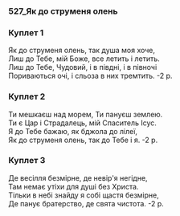 ### 527_Як до струменя олень
### Куплет 1
Як до струменя олень, так душа моя хоче, <br/>Лиш до Тебе, мій Боже, все летить і летить. <br/>Лиш до Тебе, Чудовий, і в півдні, і в півночі <br/>Пориваються очі, і сльоза в них тремтить.  -2 р.
### Куплет 2
Ти мешкаєш над морем, Ти пануєш землею. <br/>Ти є Цар і Страдалець, мій Спаситель Ісус. <br/>Я до Тебе бажаю, як бджола до лілеї, <br/>Як до струменя олень, так до Тебе і я.   -2 р.
### Куплет 3
Де весілля безмірне, де невір'я негідне, <br/>Там немає утіхи для душі без Христа. <br/>Тільки в небі знайду я собі щастя безмірне, <br/>Де панує братерство, де свята чистота.   -2 р.
